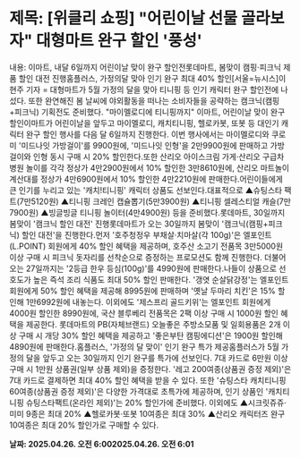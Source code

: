 # **제목: [위클리 쇼핑] "어린이날 선물 골라보자" 대형마트 완구 할인 '풍성'**

  내용: 이마트, 내달 6일까지 어린이날 맞이 완구 할인전롯데마트, 봄맞이 캠핑·피크닉 제품 할인 대전 진행홈플러스, 가정의달 맞아 인기 완구 최대 40% 할인[서울=뉴시스]이현주 기자 = 대형마트가 5월 가정의 달을 맞아 티니핑 등 인기 캐릭터 완구 할인전에 나섰다. 또한 완연해진 봄 날씨에 야외활동을 떠나는 소비자들을 공략하는 캠크닉(캠핑+피크닉) 기획전도 준비했다. "마이멜로디에 티니핑까지" 이마트, 어린이날 맞이 완구 할인이마트가 어린이날을 앞두고 마이멜로디, 캐치티니핑, 헬로카봇, 또봇 등 대인기 캐릭터 완구 할인 행사를 다음 달 6일까지 진행한다. 이번 행사에서는 마이멜로디와 쿠로미 '미드나잇 가방걸이'를 9900원에, '미드나잇 인형'을 2만9900원에 판매하고 가방걸이와 인형 동시 구매 시 20% 할인한다.또한 산리오 아이스크림 가게·산리오 구급차 병원 놀이를 각각 정상가 4만2900원에서 10% 할인한 3만8610원에, 산리오 마트놀이 계산대를 정상가 4만6900원에서 10% 할인한 4만2210원에 판매한다.어린이들에게 큰 인기를 누리고 있는 '캐치!티니핑' 캐릭터 상품도 선보인다.대표적으로 ▲슈팅스타 팩트(7만5120원) ▲티니핑 크레인 캡슐뽑기(5만3900원) ▲티니핑 셀레스티얼 캐슬(7만7900원) ▲빙글빙글 티니핑 놀이터(4만4900원) 등을 준비했다.롯데마트, 30일까지 봄맞이 '캠크닉 할인 대전' 진행롯데마트가 오는 30일까지 봄맞이 '캠크닉(캠핑+피크닉) 할인 대전'을 진행한다.먼저 '호주청정우 부채살·치마살(각 100g)'은 엘포인트(L.POINT) 회원에게 40% 할인 혜택을 제공하며, 호주산 소고기 전품목 3만5000원 이상 구매 시 피크닉 돗자리를 선착순으로 증정하는 프로모션도 함께 진행한다. 더불어 오는 27일까지는 '2등급 한우 등심(100g)'를 4990원에 판매한다.나들이 상품으로 선호도가 높은 즉석 조리 식품도 최대 50% 할인 판매한다. '갱엿 순살닭강정'는 엘포인트 회원에게 50% 할인 혜택을 제공해 8995원에 판매하며 '옛날 두마리 치킨'은 15% 할인해 1만6992원에 내놓는다. 이외에도 '제스프리 골드키위'는 엘포인트 회원에게 4000원 할인한 8990원에, 국산 블루베리 전품목은 2팩 이상 구매 시 1000원 할인 혜택을 제공한다. 롯데마트의 PB(자체브랜드) 오늘좋은 주방소모품 및 일회용품은 2개 이상 구매 시 개당 30% 할인 혜택을 제공하고 '좋은부탄 캠핑에디션'은 1900원 할인해 4890원에 판매한다.홈플러스, '가정의 달 맞이' 인기 완구 특가 제공홈플러스가 5월 가정의 달을 앞두고 오는 30일까지 인기 완구를 특가에 선보인다. 7대 카드로 6만원 이상 구매 시 1만원 상품권(일부 상품 제외)을 증정한다. '레고 200여종(상품권 증정 제외)'은 7대 카드로 결제하면 최대 40% 할인 혜택을 받을 수 있다. 또한 '슈팅스타 캐치티니핑 60여종(상품권 증정 제외)'은 다양한 가격대로 초특가에 제공하며, 인기 상품인 '캐치티니핑 슈팅스타팩트(온라인 제외)'는 20% 할인가에 준비했다. 이외에도 ▲시크릿쥬쥬·미미 9종은 최대 20% ▲헬로카봇·또봇 10여종은 최대 30% ▲산리오 캐릭터즈 완구 10여종은 최대 20% 할인가로 구매할 수 있다.

  **날짜: 2025.04.26. 오전 6:002025.04.26. 오전 6:01**